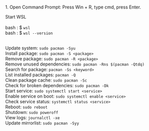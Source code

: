 <br>1. Open Command Prompt: Press Win + R, type cmd, press Enter.

Start WSL<br>
  <br>bash : $ ```wsl```
  <br>bash : $ ```wsl --version```


<br>Update system: ```sudo pacman -Syu```
<br>Install package: ```sudo pacman -S <package>```
<br>Remove package: ```sudo pacman -R <package>```
<br>Remove unused dependencies: ```sudo pacman -Rns $(pacman -Qtdq)```
<br>Search for package: ```pacman -Ss <keyword>```
<br>List installed packages: ```pacman -Q```
<br>Clean package cache: ```sudo pacman -Sc```
<br>Check for broken dependencies: ```sudo pacman -Dk```
<br>Start service: ```sudo systemctl start <service>```
<br>Enable service on boot: ```sudo systemctl enable <service>```
<br>Check service status: ```systemctl status <service>```
<br>Reboot: ```sudo reboot```
<br>Shutdown: ```sudo poweroff```
<br>View logs: ```journalctl -xe```
<br>Update mirrorlist: ```sudo pacman -Syy```
